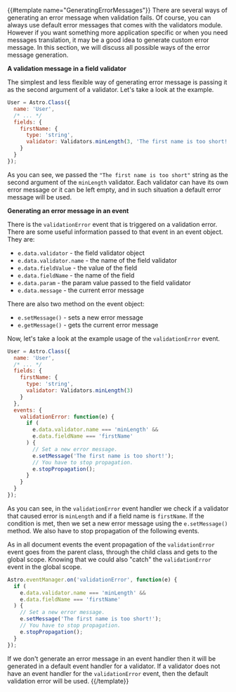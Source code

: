 {{#template name="GeneratingErrorMessages"}}
There are several ways of generating an error message when validation fails. Of course, you can always use default error messages that comes with the validators module. However if you want something more application specific or when you need messages translation, it may be a good idea to generate custom error message. In this section, we will discuss all possible ways of the error message generation.

**A validation message in a field validator**

The simplest and less flexible way of generating error message is passing it as the second argument of a validator. Let's take a look at the example.

```js
User = Astro.Class({
  name: 'User',
  /* ... */
  fields: {
    firstName: {
      type: 'string',
      validator: Validators.minLength(3, 'The first name is too short!')
    }
  }
});
```

As you can see, we passed the `"The first name is too short"` string as the second argument of the `minLength` validator. Each validator can have its own error message or it can be left empty, and in such situation a default error message will be used.

**Generating an error message in an event**

There is the `validationError` event that is triggered on a validation error. There are some useful information passed to that event in an event object. They are:

- `e.data.validator` - the field validator object
- `e.data.validator.name` - the name of the field validator
- `e.data.fieldValue` - the value of the field
- `e.data.fieldName` - the name of the field
- `e.data.param` - the param value passed to the field validator
- `e.data.message` - the current error message

There are also two method on the event object:

- `e.setMessage()` - sets a new error message
- `e.getMessage()` - gets the current error message

Now, let's take a look at the example usage of the `validationError` event.

```js
User = Astro.Class({
  name: 'User',
  /* ... */
  fields: {
    firstName: {
      type: 'string',
      validator: Validators.minLength(3)
    }
  },
  events: {
    validationError: function(e) {
      if (
        e.data.validator.name === 'minLength' &&
        e.data.fieldName === 'firstName'
      ) {
        // Set a new error message.
        e.setMessage('The first name is too short!');
        // You have to stop propagation.
        e.stopPropagation();
      }
    }
  }
});
```

As you can see, in the `validationError` event handler we check if a validator that caused error is `minLength` and if a field name is `firstName`. If the condition is met, then we set a new error message using the `e.setMessage()` method. We also have to stop propagation of the following events.

As in all document events the event propagation of the `validationError` event goes from the parent class, through the child class and gets to the global scope. Knowing that we could also "catch" the `validationError` event in the global scope.

```js
Astro.eventManager.on('validationError', function(e) {
  if (
    e.data.validator.name === 'minLength' &&
    e.data.fieldName === 'firstName'
  ) {
    // Set a new error message.
    e.setMessage('The first name is too short!');
    // You have to stop propagation.
    e.stopPropagation();
  }
});
```

If we don't generate an error message in an event handler then it will be generated in a default event handler for a validator. If a validator does not have an event handler for the `validationError` event, then the default validation error will be used.
{{/template}}
